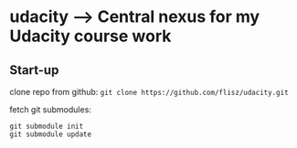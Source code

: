 # udacity --> Central nexus for my Udacity course work
## Start-up
clone repo from github:
``` git clone https://github.com/flisz/udacity.git ```

fetch git submodules:
```
git submodule init
git submodule update
```
